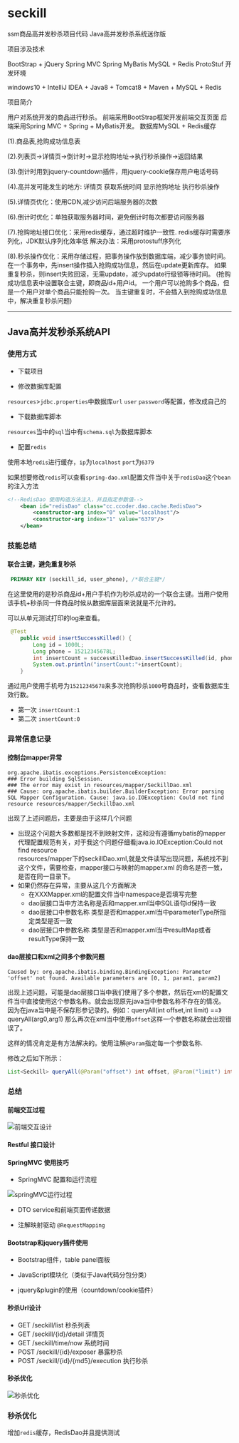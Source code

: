 # seckill
ssm商品高并发秒杀项目代码
Java高并发秒杀系统迷你版


项目涉及技术

BootStrap + jQuery
Spring MVC
Spring
MyBatis
MySQL + Redis
ProtoStuf
开发环境

windows10 + IntelliJ IDEA + Java8 + Tomcat8 + Maven + MySQL + Redis

项目简介

用户对系统开发的商品进行秒杀。 前端采用BootStrap框架开发前端交互页面 后端采用Spring MVC + Spring + MyBatis开发。 数据库MySQL + Redis缓存

(1).商品表,抢购成功信息表

(2).列表页->详情页->倒计时->显示抢购地址->执行秒杀操作->返回结果

(3).倒计时用到jquery-countdown插件，用jquery-cookie保存用户电话号码

(4).高并发可能发生的地方: 详情页 获取系统时间 显示抢购地址 执行秒杀操作

(5).详情页优化：使用CDN,减少访问后端服务器的次数

(6).倒计时优化：单独获取服务器时间，避免倒计时每次都要访问服务器

(7).抢购地址接口优化：采用redis缓存，通过超时维护一致性.
redis缓存时需要序列化，JDK默认序列化效率低
解决办法：采用protostuff序列化

(8).秒杀操作优化：采用存储过程，把事务操作放到数据库端，减少事务锁时间。
在一个事务中，先insert操作插入抢购成功信息，然后在update更新库存。
如果重复秒杀，则insert失败回滚，无需update，减少update行级锁等待时间。
(抢购成功信息表中设置联合主键，即商品id+用户id。
一个用户可以抢购多个商品，但是一个用户对单个商品只能抢购一次。
当主键重复时，不会插入到抢购成功信息中，解决重复秒杀问题)






----------------------------------
## Java高并发秒杀系统API

### 使用方式

+ 下载项目 


+ 修改数据库配置

`resources`>`jdbc.properties`中数据库`url` `user`  `password`等配置，修改成自己的

+ 下载数据库脚本

`resources`当中的`sql`当中有`schema.sql`为数据库脚本

+ 配置`redis`

使用本地`redis`进行缓存，`ip`为`localhost` `port`为`6379`

如果想要修改`redis`可以查看`spring-dao.xml`配置文件当中关于`redisDao`这个`bean`的注入方法
```xml
<!--RedisDao 使用构造方法注入，并且指定参数值-->
    <bean id="redisDao" class="cc.ccoder.dao.cache.RedisDao">
        <constructor-arg index="0" value="localhost"/>
        <constructor-arg index="1" value="6379"/>
    </bean>
```


### 技能总结

#### 联合主键，避免重复秒杀
```sql
 PRIMARY KEY (seckill_id, user_phone), /*联合主键*/
```
在这里使用的是秒杀商品id+用户手机作为秒杀成功的一个联合主键。当用户使用该手机+秒杀同一件商品时候从数据库层面来说就是不允许的。

可以从单元测试打印的log来查看。
```java
 @Test
    public void insertSuccessKilled() {
        Long id = 1000L;
        Long phone = 15212345678L;
        int insertCount = successKilledDao.insertSuccessKilled(id, phone);
        System.out.println("insertCount:"+insertCount);
    }
```
通过用户使用手机号为`15212345678`来多次抢购秒杀`1000`号商品时，查看数据库生效行数。
- 第一次 `insertCount:1`
- 第二次 `insertCount:0`

### 异常信息记录

#### 控制台mapper异常

```log
org.apache.ibatis.exceptions.PersistenceException:   
### Error building SqlSession.  
### The error may exist in resources/mapper/SeckillDao.xml  
### Cause: org.apache.ibatis.builder.BuilderException: Error parsing SQL Mapper Configuration. Cause: java.io.IOException: Could not find resource resources/mapper/SeckillDao.xml   
```
出现了上述问题后，主要是由于这样几个问题
- 出现这个问题大多数都是找不到映射文件，这和没有遵循mybatis的mapper代理配置规范有关，对于我这个问题仔细看java.io.IOException:Could not find resource   
  resources/mapper下的seckillDao.xml,就是文件读写出现问题，系统找不到这个文件，需要检查，mapper接口与映射的mapper.xml 的命名是否一致，是否在同一目录下。  
- 如果仍然存在异常，主要从这几个方面解决
  + 在XXXMapper.xml的配置文件当中namespace是否填写完整
  + dao层接口当中方法名称是否和mapper.xml当中SQL语句id保持一致
  + dao层接口中参数名称 类型是否和mapper.xml当中parameterType所指定类型是否一致
  + dao层接口中参数名称 类型是否和mapper.xml当中resultMap或者resultType保持一致

#### dao层接口和xml之间多个参数问题
```log
Caused by: org.apache.ibatis.binding.BindingException: Parameter 'offset' not found. Available parameters are [0, 1, param1, param2]
```
出现上述问题，可能是dao层接口当中我们使用了多个参数，然后在xml的配置文件当中直接使用这个参数名称。就会出现原先java当中参数名称不存在的情况。
因为在java当中是不保存形参记录的。例如：queryAll(int offset,int limit) ==》 queryAll(arg0,arg1) 那么再次在xml当中使用`offset`这样一个参数名称就会出现错误了。

这样的情况肯定是有方法解决的。使用注解`@Param`指定每一个参数名称.

修改之后如下所示：
```java
List<Seckill> queryAll(@Param("offset") int offset, @Param("limit") int limit);
```

### 总结

#### 前端交互过程

![前端交互设计](http://osal57kgi.bkt.clouddn.com/jiaohusheji.png)


#### Restful 接口设计


#### SpringMVC 使用技巧

- SpringMVC 配置和运行流程

![springMVC运行过程](http://osal57kgi.bkt.clouddn.com/springMVC.png)

- DTO service和前端页面传递数据

- 注解映射驱动 `@RequestMapping`

#### Bootstrap和jquery插件使用

- Bootstrap组件，table panel面板

- JavaScript模块化（类似于Java代码分包分类）

- jquery&plugin的使用（countdown/cookie插件）

#### 秒杀Url设计

- GET /seckill/list 秒杀列表
- GET /seckill/{id}/detail 详情页
- GET /seckill/time/now  系统时间
- POST /seckill/{id}/exposer 暴露秒杀
- POST /seckill/{id}/{md5}/execution  执行秒杀

#### 秒杀优化

![秒杀优化](http://osal57kgi.bkt.clouddn.com/youhua.png)


### 秒杀优化

增加`redis`缓存，RedisDao并且提供测试





